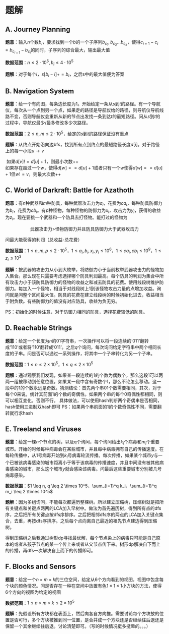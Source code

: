 # 题解

## A. Journey Planning

**题意**：输入$n$个数$b_i$，要求找到一个$b$的一个子序列$b_{c_1},b_{c_2}...b_{c_k}$，使得$c_{i+1}-c_i=b_{c_{i+1}}-b_{c_i}$的同时，子序列的综合最大，输出最大值

**数据范围**：$n \leq 2 \cdot 10^5, b_i \leq 4 \cdot 10^5$

**题解**：对于每个$i$，$s[b_i-i]+=b_i$，之后s中的最大值便为答案



## B. Navigation System

**题意**：给一个有向图，每条边长度为1。开始给定一条从$s$到$t$的路径。有一个导航仪，每次从一个点到另一个点，如果走的路径是导航仪给的路径，则导航仪导航线路不变，否则导航仪会重新从新的节点出发找一条到达$t$的最短路径。问从$s$到$t$的过程中，导航仪最少/最多修改多少次路径。

**数据范围**：$2\leq n,m \leq 2 \cdot 10^5$，给定的$s$到$t$的路径保证没有重点

**题解**：从终点开始沿向边bfs，找到所有点到终点的最短路径长度$d[i]$。对于路径上的每一小段$u \rightarrow v$

​	如果$d[v]!=d[u]+1$，则最小次数++
​	
​	如果存在超过一个$w$，使得$d[w]==d[u]+1$或者只有一个$w$使得$d[w]==d[u]+1$但$w!=v$，则最大次数++



## C. World of Darkraft: Battle for Azathoth

**题意**：有$n$种武器和$m$种防具，每种武器攻击力为$a_i$，花费为$ca_i$，每种防具防御力为$b_i$，花费为$cb_i$。有$p$种怪物，每种怪物的防御力为$x_i$，攻击力为$y_i$，获得的收益为$z_i$。现在要挑一个武器和一个防具去打怪物。能打过的怪物为

<center>武器攻击力>怪物防御力并且防具防御力大于武器攻击力</center>

问最大能获得的利润（总收益-总花费）

**数据范围**：$1 \leq n,m,p \leq 2 \cdot 10^5，1 \leq a_i, b_i, x_i, y_i \leq 10^6，1 \leq ca_i, cb_i \leq 10^9， 1 \leq z_i \leq 10^3$

**题解**：按武器的攻击力从小到大枚举，将防御力小于当前枚举武器攻击力的怪物加入集合。那么现在只需要考虑选择哪个防具利润最高。每个防具的利润为集合中所有攻击力小于该防具防御力的怪物的收益之和减去防具的花费。使用线段树维护防御力。每加入一个怪物，相当于对线段树上1到该怪物攻击力量的点增加收益。询问就是问整个区间最大值。防具的花费在建立线段树的时候初始化进去，收益相当于附负数。有些防御力的值没有对应防具，收益为负无穷。

PS：初始化的时候注意，对于防御力相同的防具，选择花费较低的防具。

## D. Reachable Strings

**题意**：给定一个长度为$n$的$01$字符串，一次操作可以将一段连续的‘011’翻转成‘110’或者将‘110‘翻转成’011‘。之后$q$个询问，每次询问给定字符串中两个相同长度的子串。问是否可以通过一系列操作，将其中一个子串转化为另一个子串。

**数据范围**：$1 \leq n \leq 2 \times 10^5，1 \leq q \leq 2 \times 10^5$

**题解**：通过观察我们发现，如果某一段连续的1的个数为偶数个，那么这段1可以两两一组被移动到任意位置，如果某一段中含有奇数个1，那么不论怎么移动。这一段中的1的个数永远是奇数。猜测结论：首先两个串01个数需要相同，其次，对于每个0来说，统计其前面1的个数的奇偶性。如果两个串的每个0奇偶性都相同，则可以相互变化，否则不行。
具体做法，可以使用hash判断两个奇偶串是否相同，hash使用三进制双hash即可
PS：如果两个串前面的1的个数奇偶性不同，需要翻转就行求hash

## E. Treeland and Viruses

**题意**：给定一棵$n$个节点的树，以及q个询问，每个询问给出$k_i$个病毒和$m_i$个重要城市。开始的时候每种病毒会在某些城市，并且每中病毒拥有自己的传播速度。在每轮传播中，从1号病毒开始到$k_i$号病毒轮流传播。每次传播，如果某个城市$y$与一个已被该病毒感染的城市距离小于等于该病毒的传播速度，并且中间没有被其他病毒感染的城市，那么这个城市$y$就会感染该病毒。问最后这些重要城市分别被几号病毒感染。

**数据范围**：$1 \leq n, q \leq 2 \times 10^5，\sum_{i=1}^q k_i，\sum_{i=1}^q m_i \leq 2 \times 10^5$

**题解**：因为多组询问，不能每次都遍历整棵树。所以建立压缩树，压缩树就是把所有关键点和关键点两两的LCA加入早树中。做法为首先遍历树，得到所有点的dfs序，之后把所有关键点按dfs序排序。之后把相邻dfs序的两点的LCA加入关键点集合，去重，再按dfs序排序。之后每个点向离自己最近的祖先节点建边得到压缩树。

得到压缩树之后我通过树形dp寻找最优解，每个节点染上的病毒只可能是自己原本的或者从孩子节点的某一个传上来或者从父节点传下来。树形dp解决自下而上的传播，再dfs一次解决自上而下的传播即可。

## F. Blocks and Sensors

**题意**：给定一个$n \times m \times k$的三位空间，给定从6个方向看到的视图，视图中包含每个块的颜色情况。问是否存在一种在空间中放置有色$1 \times 1 \times 1$小方块的方法，使得6个方向的视图为给定的视图

**数据范围**：$1 \leq n \times m \times k \leq 2 \times 10^5$

**题解**：先假设所有方块都在表面上，然后向各自方向推。需要讨论每个方块放的位置是否可行，多个方块被推到同一位置，是合并成一个方块还是否继续往后退还是保留一个其余继续往后退。讨论清楚即可。（写的时候情况挺多挺晕的。。。）

